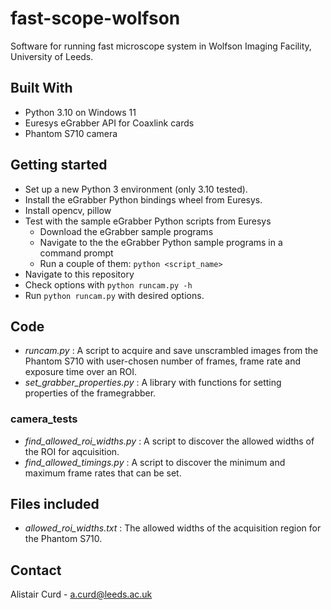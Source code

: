 # fast-scope-wolfson
Software for running fast microscope system in Wolfson Imaging Facility, University of Leeds.

## Built With
* Python 3.10 on Windows 11
* Euresys eGrabber API for Coaxlink cards
* Phantom S710 camera

## Getting started

* Set up a new Python 3 environment (only 3.10 tested).
* Install the eGrabber Python bindings wheel from Euresys.
* Install opencv, pillow
* Test with the sample eGrabber Python scripts from Euresys
  * Download the eGrabber sample programs
  * Navigate to the the eGrabber Python sample programs in a command prompt
  * Run a couple of them: `python <script_name>`
* Navigate to this repository
* Check options with `python runcam.py -h`
* Run `python runcam.py` with desired options.

## Code

* *runcam.py* : A script to acquire and save unscrambled images from the Phantom S710 with user-chosen number of frames, frame rate and exposure time over an ROI.
* *set_grabber_properties.py* : A library with functions for setting properties of the framegrabber.

### camera_tests
* *find_allowed_roi_widths.py* : A script to discover the allowed widths of the ROI for aqcuisition.
* *find_allowed_timings.py* : A script to discover the minimum and maximum frame rates that can be set.

## Files included
* *allowed_roi_widths.txt* : The allowed widths of the acquisition region for the Phantom S710.

## Contact
Alistair Curd - a.curd@leeds.ac.uk





